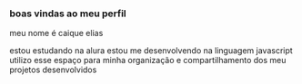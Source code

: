 ### boas vindas ao meu perfil

meu nome é caique elias

estou estudando na alura
estou me desenvolvendo na linguagem javascript
utilizo esse espaço para minha organização e compartilhamento dos meu projetos desenvolvidos
